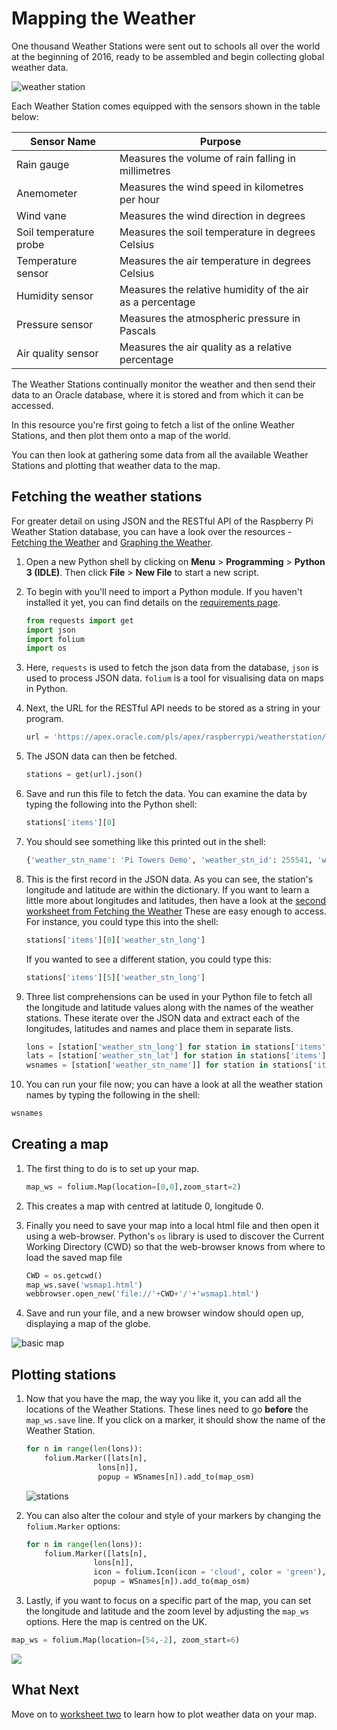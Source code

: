 # Mapping the Weather

One thousand Weather Stations were sent out to schools all over the world at the beginning of 2016, ready to be assembled and begin collecting global weather data.

![weather station](images/weather_station.jpg)

Each Weather Station comes equipped with the sensors shown in the table below:

|Sensor Name|Purpose|
|-----------|-------|
|Rain gauge|Measures the volume of rain falling in millimetres|
|Anemometer|Measures the wind speed in kilometres per hour|
|Wind vane|Measures the wind direction in degrees|
|Soil temperature probe|Measures the soil temperature in degrees Celsius|
|Temperature sensor|Measures the air temperature in degrees Celsius|
|Humidity sensor|Measures the relative humidity of the air as a percentage|
|Pressure sensor|Measures the atmospheric pressure in Pascals
|Air quality sensor|Measures the air quality as a relative percentage|

The Weather Stations continually monitor the weather and then send their data to an Oracle database, where it is stored and from which it can be accessed.

In this resource you're first going to fetch a list of the online Weather Stations, and then plot them onto a map of the world.

You can then look at gathering some data from all the available Weather Stations and plotting that weather data to the map.


## Fetching the weather stations

For greater detail on using JSON and the RESTful API of the Raspberry Pi Weather Station database, you can have a look over the resources - [Fetching the Weather](https://www.raspberrypi.org/learning/fetching-the-weather/) and [Graphing the Weather](https://www.raspberrypi.org/learning/graphing-the-weather/).

1. Open a new Python shell by clicking on **Menu** > **Programming** > **Python 3 (IDLE)**. Then click **File** > **New File** to start a new script.

1. To begin with you'll need to import a Python module. If you haven't installed it yet, you can find details on the [requirements page](https://www.raspberrypi.org/learning/mapping-the-weather/requirements).


    ``` python
    from requests import get
    import json
    import folium
    import os
    ```

1. Here, `requests` is used to fetch the json data from the database, `json` is used to process JSON data. `folium` is a tool for visualising data on maps in Python.

1. Next, the URL for the RESTful API needs to be stored as a string in your program.

    ``` python
    url = 'https://apex.oracle.com/pls/apex/raspberrypi/weatherstation/getallstations'
    ```

1. The JSON data can then be fetched.

    ``` python
    stations = get(url).json()
    ```

1. Save and run this file to fetch the data. You can examine the data by typing the following into the Python shell:

    ``` python
    stations['items'][0]
    ```

1. You should see something like this printed out in the shell:


    ``` python
    {'weather_stn_name': 'Pi Towers Demo', 'weather_stn_id': 255541, 'weather_stn_long': 0.110421, 'weather_stn_lat': 52.213842}
    ```

1. This is the first record in the JSON data. As you can see, the station's longitude and latitude are within the dictionary. If you want to learn a little more about longitudes and latitudes, then have a look at the [second worksheet from Fetching the Weather](https://www.raspberrypi.org/learning/fetching-the-weather/worksheet2) These are easy enough to access. For instance, you could type this into the shell:


    ``` python
    stations['items'][0]['weather_stn_long']
    ```

    If you wanted to see a different station, you could type this:


    ``` python
    stations['items'][5]['weather_stn_long']
    ```

1. Three list comprehensions can be used in your Python file to fetch all the longitude and latitude values along with the names of the weather stations. These iterate over the JSON data and extract each of the longitudes, latitudes and names and place them in separate lists.

    ``` python
    lons = [station['weather_stn_long'] for station in stations['items']]
    lats = [station['weather_stn_lat'] for station in stations['items']]
    wsnames = [station['weather_stn_name']] for station in stations['items']]
    ```

1. You can run your file now; you can have a look at all the weather station names by typing the following in the shell:

``` python
wsnames
```

## Creating a map


1. The first thing to do is to set up your map.

    ``` python
    map_ws = folium.Map(location=[0,0],zoom_start=2)
    ```

1. This creates a map with centred at latitude 0, longitude 0.

1. Finally you need to save your map into a local html file and then open it using a web-browser. Python's `os` library is used to discover the Current Working Directory (CWD) so that the web-browser knows from where to load the saved map file

    ``` python
    CWD = os.getcwd()
    map_ws.save('wsmap1.html')
    webbrowser.open_new('file://'+CWD+'/'+'wsmap1.html')
    ```

1. Save and run your file, and a new browser window should open up, displaying a map of the globe. 

![basic map](images/basic_map.png)


## Plotting stations

1. Now that you have the map, the way you like it, you can add all the locations of the Weather Stations. These lines need to go **before** the `map_ws.save` line. If you click on a marker, it should show the name of the Weather Station.


    ``` python
    for n in range(len(lons)):
        folium.Marker([lats[n],
                    lons[n]],
                    popup = WSnames[n]).add_to(map_osm)
    ```

    ![stations](images/stations_map.png)

1. You can also alter the colour and style of your markers by changing the `folium.Marker` options:

    ``` python
    for n in range(len(lons)):
    	folium.Marker([lats[n],
                   lons[n]],
                   icon = folium.Icon(icon = 'cloud', color = 'green'),
                   popup = WSnames[n]).add_to(map_osm)
    ```

1. Lastly, if you want to focus on a specific part of the map, you can set the longitude and latitude and the zoom level by adjusting the `map_ws` options. Here the map is centred on the UK.

``` python
map_ws = folium.Map(location=[54,-2], zoom_start=6)
```

![](images/uk_map.png)

## What Next

Move on to [worksheet two](worksheet2.md) to learn how to plot weather data on your map.
